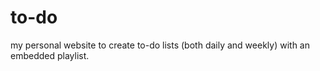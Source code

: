 # to-do
my personal website to create to-do lists (both daily and weekly) with an embedded playlist. 
